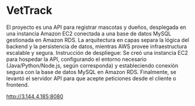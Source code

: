 # VetTrack
El proyecto es una API para registrar mascotas y dueños, desplegada en una instancia Amazon EC2 conectada a una base de datos MySQL gestionada en Amazon RDS. La arquitectura en capas separa la lógica del backend y la persistencia de datos, mientras AWS provee infraestructura escalable y segura.
Instrucción de despliegue:
Se creó una instancia EC2 para hospedar la API, configurando el entorno necesario (Java/Python/Node.js, según corresponda) y estableciendo conexión segura con la base de datos MySQL en Amazon RDS. Finalmente, se levantó el servidor API para que acepte peticiones desde el cliente o frontend.

http://3.144.4.185:8080



